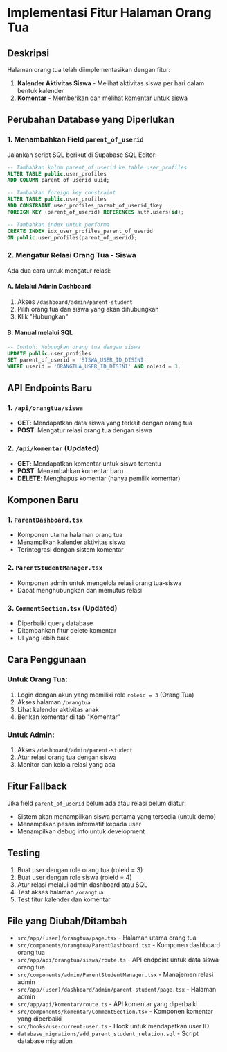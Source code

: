 # Implementasi Fitur Halaman Orang Tua

## Deskripsi
Halaman orang tua telah diimplementasikan dengan fitur:
1. **Kalender Aktivitas Siswa** - Melihat aktivitas siswa per hari dalam bentuk kalender
2. **Komentar** - Memberikan dan melihat komentar untuk siswa

## Perubahan Database yang Diperlukan

### 1. Menambahkan Field `parent_of_userid`
Jalankan script SQL berikut di Supabase SQL Editor:

```sql
-- Tambahkan kolom parent_of_userid ke table user_profiles
ALTER TABLE public.user_profiles 
ADD COLUMN parent_of_userid uuid;

-- Tambahkan foreign key constraint
ALTER TABLE public.user_profiles 
ADD CONSTRAINT user_profiles_parent_of_userid_fkey 
FOREIGN KEY (parent_of_userid) REFERENCES auth.users(id);

-- Tambahkan index untuk performa
CREATE INDEX idx_user_profiles_parent_of_userid 
ON public.user_profiles(parent_of_userid);
```

### 2. Mengatur Relasi Orang Tua - Siswa
Ada dua cara untuk mengatur relasi:

#### A. Melalui Admin Dashboard
1. Akses `/dashboard/admin/parent-student`
2. Pilih orang tua dan siswa yang akan dihubungkan
3. Klik "Hubungkan"

#### B. Manual melalui SQL
```sql
-- Contoh: Hubungkan orang tua dengan siswa
UPDATE public.user_profiles 
SET parent_of_userid = 'SISWA_USER_ID_DISINI' 
WHERE userid = 'ORANGTUA_USER_ID_DISINI' AND roleid = 3;
```

## API Endpoints Baru

### 1. `/api/orangtua/siswa` 
- **GET**: Mendapatkan data siswa yang terkait dengan orang tua
- **POST**: Mengatur relasi orang tua dengan siswa

### 2. `/api/komentar` (Updated)
- **GET**: Mendapatkan komentar untuk siswa tertentu
- **POST**: Menambahkan komentar baru
- **DELETE**: Menghapus komentar (hanya pemilik komentar)

## Komponen Baru

### 1. `ParentDashboard.tsx`
- Komponen utama halaman orang tua
- Menampilkan kalender aktivitas siswa
- Terintegrasi dengan sistem komentar

### 2. `ParentStudentManager.tsx`
- Komponen admin untuk mengelola relasi orang tua-siswa
- Dapat menghubungkan dan memutus relasi

### 3. `CommentSection.tsx` (Updated)
- Diperbaiki query database
- Ditambahkan fitur delete komentar
- UI yang lebih baik

## Cara Penggunaan

### Untuk Orang Tua:
1. Login dengan akun yang memiliki role `roleid = 3` (Orang Tua)
2. Akses halaman `/orangtua`
3. Lihat kalender aktivitas anak
4. Berikan komentar di tab "Komentar"

### Untuk Admin:
1. Akses `/dashboard/admin/parent-student`
2. Atur relasi orang tua dengan siswa
3. Monitor dan kelola relasi yang ada

## Fitur Fallback
Jika field `parent_of_userid` belum ada atau relasi belum diatur:
- Sistem akan menampilkan siswa pertama yang tersedia (untuk demo)
- Menampilkan pesan informatif kepada user
- Menampilkan debug info untuk development

## Testing
1. Buat user dengan role orang tua (roleid = 3)
2. Buat user dengan role siswa (roleid = 4)  
3. Atur relasi melalui admin dashboard atau SQL
4. Test akses halaman `/orangtua`
5. Test fitur kalender dan komentar

## File yang Diubah/Ditambah
- `src/app/(user)/orangtua/page.tsx` - Halaman utama orang tua
- `src/components/orangtua/ParentDashboard.tsx` - Komponen dashboard orang tua
- `src/app/api/orangtua/siswa/route.ts` - API endpoint untuk data siswa orang tua
- `src/components/admin/ParentStudentManager.tsx` - Manajemen relasi admin
- `src/app/(user)/dashboard/admin/parent-student/page.tsx` - Halaman admin
- `src/app/api/komentar/route.ts` - API komentar yang diperbaiki
- `src/components/komentar/CommentSection.tsx` - Komponen komentar yang diperbaiki
- `src/hooks/use-current-user.ts` - Hook untuk mendapatkan user ID
- `database_migrations/add_parent_student_relation.sql` - Script database migration
